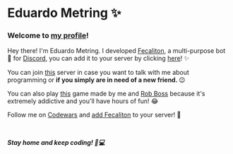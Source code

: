 <h1>Eduardo Metring ✨</h1>

<h3>Welcome to <a href="https://github.com/eduardometring">my profile</a>!</h3>

<p>Hey there! I'm Eduardo Metring. I developed <a href="https://discord.com/oauth2/authorize?client_id=710530907370684526&scope=bot&permissions=1878523209">Fecaliton</a>, a multi-purpose bot 🤖 for <a href="https://discord.com">Discord</a>, you can add it to your server by clicking <a href="https://discord.com/oauth2/authorize?client_id=710530907370684526&scope=bot&permissions=1878523209">here</a>! ✨</p>
<p>You can join <a href="https://discord.com/invite/exCv2tX">this</a> server in case you want to talk with me about programming or <b>if you simply are in need of a new friend.
</b> 😉</p>
<p>You can also play <a href="https://happyfactory.glitch.me">this</a> game made by me and <a href="https://github.com/Rob-Boss01">Rob Boss</a> because it's extremely addictive and you'll have hours of fun! 😂</p>
<p>Follow me on <a href="https://www.codewars.com/users/eduardometring">Codewars</a> and <a href="https://discord.com/oauth2/authorize?client_id=710530907370684526&scope=bot&permissions=1878523209">add Fecaliton</a> to your server! 🤩</p>
<br>
<p><b><i>Stay home and keep coding! 🏡💻</i></b></p>

